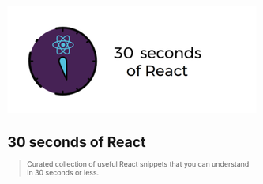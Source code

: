![Logo](/logo.png)

# 30 seconds of React

> Curated collection of useful React snippets that you can understand in 30 seconds or less.
